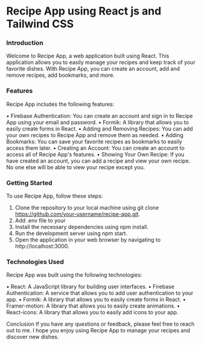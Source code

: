 # Recipe App using React js and Tailwind CSS

### Introduction
Welcome to Recipe App, a web application built using React. This application allows you to easily manage your recipes and keep track of your favorite dishes. With Recipe App, you can create an account, add and remove recipes, add bookmarks, and more.

### Features
Recipe App includes the following features:

&bull; Firebase Authentication: You can create an account and sign in to Recipe App using your email and password.
&bull; Formik: A library that allows you to easily create forms in React.
&bull; Adding and Removing Recipes: You can add your own recipes to Recipe App and remove them as needed.
&bull; Adding Bookmarks: You can save your favorite recipes as bookmarks to easily access them later.
&bull; Creating an Account: You can create an account to access all of Recipe App's features.
&bull; Showing Your Own Recipe: If you have created an account, you can add a recipe and view your own recipe. No one else will be able to view your recipe except you.

### Getting Started
To use Recipe App, follow these steps:

1. Clone the repository to your local machine using git clone https://github.com/your-username/recipe-app.git.
2. Add .env file to your 
2. Install the necessary dependencies using npm install.
3. Run the development server using npm start.
4. Open the application in your web browser by navigating to http://localhost:3000.

### Technologies Used
Recipe App was built using the following technologies:

&bull; React: A JavaScript library for building user interfaces.
&bull; Firebase Authentication: A service that allows you to add user authentication to your app.
&bull; Formik: A library that allows you to easily create forms in React.
&bull; Framer-motion: A library that allows you to easily create animations.
&bull; React-icons: A library that allows you to easily add icons to your app.


Conclusion
If you have any questions or feedback, please feel free to reach out to me. I hope you enjoy using Recipe App to manage your recipes and discover new dishes.
